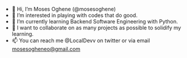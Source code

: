 - 👋 Hi, I’m Moses Oghene (@mosesoghene)
- 👀 I’m interested in playing with codes that do good.
- 🌱 I’m currently learning Backend Software Engineering with Python.
- 💞️ I want to collaborate on as many projects as possible to solidify my learning.
- 📫 You can reach me @LocalDevv on twitter or via email mosesogheneo@gmail.com

<!---
mosesoghene/mosesoghene is a ✨ unique ✨ repository because its `README.md` (this file) appears on your GitHub profile.
You can click the Preview link to take a look at your changes.
--->
